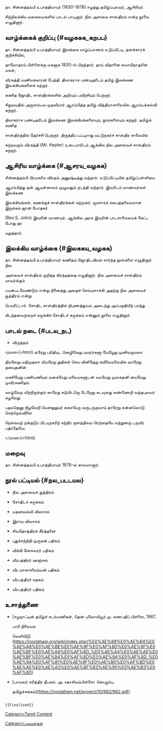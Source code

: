 தா. சின்னத்தம்பி உபாத்தியாயர் (1830-1878) ஈழத்து தமிழ்ப்புலவர், ஆசிரியர்.
சிற்றிலக்கிய வகைமைகளில் பாடல் பாடினார். நில அளவை சாஸ்திரம் என்ற நூலை எழுதினார்.

## வாழ்க்கைக் குறிப்பு {#வழககக_கறபப}

தா. சின்னத்தம்பி உபாத்தியாயர் இலங்கை யாழ்ப்பாணம் உடுப்பிட்டி, தனக்காரக் குறிச்சியில்,
தாமோதரம் பிள்ளைக்கு மகனாக 1830-ல் பிறந்தார். தாய் விதானை சுவாமிநாதரின் மகள்,
வீரகத்தி மணியக்காரன் பேத்தி. தியாகராச பண்டிதரிடம் தமிழ் இலக்கண இலக்கியங்களைக் கற்றார்.
கணித ஜோதிட சாஸ்திரங்களில் அறிவும் பயிற்சியும் பெற்றார்.

சிறுவயதில் அருளம்பல முதலியார் ஆரம்பித்த தமிழ் வித்தியாசாலையில் ஆரம்பக்கல்வி கற்றார்.
தியாகராச பண்டிதரிடம் இலக்கண இலக்கியங்களையும், நூல்களையும் கற்றார். தமிழ்க் கணித
சாஸ்திரத்தில் தேர்ச்சி பெற்றார். திருத்திப் பட்டிராது வட்டுநகர்ச் சாஸ்திர சாலையில்
கற்றவரும் வீரகத்தி (Mr. Kepler) உடையாரிடம் ஆங்கில நில அளவைச் சாஸ்திரம் கற்றார்.

## ஆசிரிய வாழ்க்கை {#ஆசரய_வழகக}

சின்னத்தம்பி பிரமசரிய விரதம் அனுஷ்டித்து வந்தார். உடுப்பிட்டியில் தமிழ்ப்பள்ளியை
ஆரம்பித்து தன் ஆயுள்காலம் முழுவதும் நடத்தி வந்தார். இவரிடம் மாணவர்கள் இலக்கண
இலக்கியங்கள், கணக்குச் சாஸ்திரங்கள் கற்றனர். மூளாய்ச் சபைத்தலைவரான இருக்கம் ஜான் போதகர்
(Rev.S. John) இவரின் மாணவர். ஆங்கில அரசு இவரின் பாடசாலையைக் கேட்ட போது தர
மறுத்தார்.

## இலக்கிய வாழ்க்கை {#இலககய_வழகக}

தா. சின்னத்தம்பி உபாத்தியாயர் கணிதம் ஜோதிடவியல் சார்ந்த நூல்களை எழுதினார். நில
அளவைச் சாஸ்திரம் குறித்த கிரந்தத்தை எழுதினார். நில அளவைச் சாஸ்திரம் யாவர்க்கும்
பயன்படவேண்டும் என்று நினைத்து அதைச் செய்யுளாக்கி அதற்கு நில அளவைச் சூத்திரம் என்று
பெயரிட்டார். சோதிட சாஸ்திரத்தில் நிபுணத்துவம் அடைந்து அப்பகுதியிற் பரந்து
கிடந்தனவற்றைச் சுருக்கிச் சோதிடச் சுருக்கம் என்னும் நூலை எழுதினார்.

## பாடல் நடை {#படல_நட}

-   விருத்தம்

`<poem>`{=html} ஏரேறு பரிதியுட னெழிலேறு மமரர்களு மேழேறு முனிவருமலா
தியலேறு மதிமுதலா யிவரேறு துதிகள் செய வினிதேறு கயிலைமலையில் வாரேறு தனயதனின்
மணியேறு பணியணியும் வகையேறு மலைமகளுடன் வயமேறு முலகதனி னயமேறு முயிர்கணிதம்
வாழ்வேற வீற்றிருக்கும் காரேறு கடுமிடருெ டேறேறு கடவுளது கண்ணேறி வந்தபுலவர் கழலேறு
பதமதெனு நிழலேறி யெனதுதுயர் கரையேற வருடருகுவாய் தாரேறு கன்னலொடு செந்நெல்விளை
நெல்வயற் றங்குடுப் பிட்டிநகரிற் சந்திர குளத்திலம ரெந்தையே வந்துனரு டருவீர பத்ரதேவே.
`</poem>`{=html}

## மறைவு

தா. சின்னத்தம்பி உபாத்தியாயர் 1878-ல் காலமானார்.

## நூல் பட்டியல் {#நல_படடயல}

-   நில அளவைச் சூத்திரம்
-   சோதிடச் சுருக்கம்
-   மதனவல்லி விலாசம்
-   இராம விலாசம்
-   சிவதோத்திரக் கீர்த்தனை
-   புதுச்சந்நிதி முருகன் பதிகம்
-   விக்கி னேசுவரர் பதிகம்
-   வீரபத்திரர் ஊஞ்சல்
-   வீர மாகாளியம்மன் பதிகம்
-   வீரபத்திரர் சதகம்
-   வீரபத்திரர் பதிகம்

## உசாத்துணை

-   [ஈழநாட்டின் தமிழ்ச் சுடர்மணிகள், தென் புலோலியூர் மு. கணபதிப் பிள்ளை, 1967,
    பாரி நிலையம்
    வெளியீடு](https://noolaham.org/wiki/index.php/%E0%AE%88%E0%AE%B4%E0%AE%A8%E0%AE%BE%E0%AE%9F%E0%AF%8D%E0%AE%9F%E0%AE%BF%E0%AE%A9%E0%AF%8D_%E0%AE%A4%E0%AE%AE%E0%AE%BF%E0%AE%B4%E0%AF%8D%E0%AE%9A%E0%AF%8D_%E0%AE%9A%E0%AF%81%E0%AE%9F%E0%AE%B0%E0%AF%8D%E0%AE%AE%E0%AE%A3%E0%AE%BF%E0%AE%95%E0%AE%B3%E0%AF%8D)
-   [பாவலர் சரித்திர தீபகம்: அ. சதாசிவம்பிள்ளை: கொழும்பு
    தமிழ்ச்சங்கம்](https://noolaham.net/project/10/962/962.pdf)

```{=mediawiki}
{{Finalised}}
```
[Category:Tamil Content](Category:Tamil_Content "wikilink")
[Category:புலவர்கள்](Category:புலவர்கள் "wikilink")
